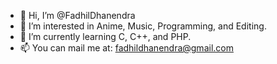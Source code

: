 - 👋 Hi, I’m @FadhilDhanendra
- 👀 I’m interested in Anime, Music, Programming, and Editing.
- 🌱 I’m currently learning C, C++, and PHP.
- 📫 You can mail me at: fadhildhanendra@gmail.com

<!---
FadhilDhanendra/FadhilDhanendra is a ✨ special ✨ repository because its `README.md` (this file) appears on your GitHub profile.
You can click the Preview link to take a look at your changes.
--->
